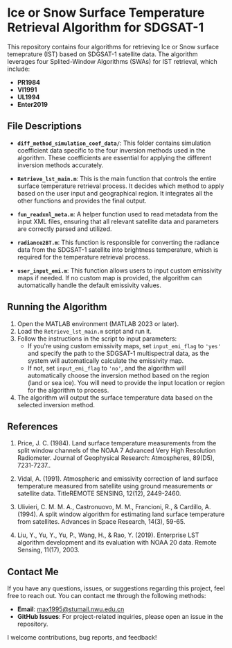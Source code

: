 #  Ice or Snow Surface Temperature Retrieval Algorithm for SDGSAT-1

This repository contains four algorithms for retrieving Ice or Snow surface temeprature (IST) based on SDGSAT-1 satellite data. The algorithm leverages four Splited-Window Algorithms (SWAs) for IST retrieval, which include:

- **PR1984**
- **VI1991**
- **UL1994**
- **Enter2019**


## File Descriptions

- **`diff_method_simulation_coef_data/`**: This folder contains simulation coefficient data specific to the four inversion methods used in the algorithm. These coefficients are essential for applying the different inversion methods accurately.

- **`Retrieve_lst_main.m`**: This is the main function that controls the entire surface temperature retrieval process. It decides which method to apply based on the user input and geographical region. It integrates all the other functions and provides the final output.

- **`fun_readxml_meta.m`**: A helper function used to read metadata from the input XML files, ensuring that all relevant satellite data and parameters are correctly parsed and utilized.

- **`radiance2BT.m`**: This function is responsible for converting the radiance data from the SDGSAT-1 satellite into brightness temperature, which is required for the temperature retrieval process.

- **`user_input_emi.m`**: This function allows users to input custom emissivity maps if needed. If no custom map is provided, the algorithm can automatically handle the default emissivity values.


## Running the Algorithm

1. Open the MATLAB environment (MATLAB 2023 or later).
2. Load the `Retrieve_lst_main.m` script and run it.
3. Follow the instructions in the script to input parameters:
   - If you're using custom emissivity maps, set `input_emi_flag` to `'yes'` and specify the path to the SDGSAT-1 multispectral data, as the system will automatically calculate the emissivity map.
   - If not, set `input_emi_flag` to `'no'`, and the algorithm will automatically choose the inversion method based on the region (land or sea ice). You will need to provide the input location or region for the algorithm to process.
4. The algorithm will output the surface temperature data based on the selected inversion method.


## References

1. Price, J. C. (1984). Land surface temperature measurements from the split window channels of the NOAA 7 Advanced Very High Resolution Radiometer. Journal of Geophysical Research: Atmospheres, 89(D5), 7231-7237..

2. Vidal, A. (1991). Atmospheric and emissivity correction of land surface temperature measured from satellite using ground measurements or satellite data. TitleREMOTE SENSING, 12(12), 2449-2460.

3. Ulivieri, C. M. M. A., Castronuovo, M. M., Francioni, R., & Cardillo, A. (1994). A split window algorithm for estimating land surface temperature from satellites. Advances in Space Research, 14(3), 59-65.

4. Liu, Y., Yu, Y., Yu, P., Wang, H., & Rao, Y. (2019). Enterprise LST algorithm development and its evaluation with NOAA 20 data. Remote Sensing, 11(17), 2003.


## Contact Me

If you have any questions, issues, or suggestions regarding this project, feel free to reach out. You can contact me through the following methods:

- **Email**: [max1995@stumail.nwu.edu.cn](mailto:max1995@stumail.nwu.edu.cn)
- **GitHub Issues**: For project-related inquiries, please open an issue in the repository.

I welcome contributions, bug reports, and feedback!

